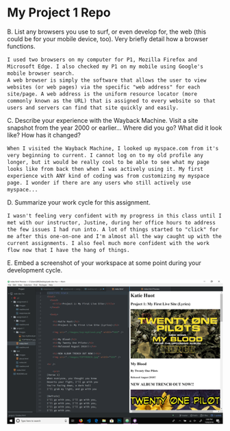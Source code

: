 # My Project 1 Repo

B. List any browsers you use to surf, or even develop for, the web (this could be for your mobile device, too). Very briefly detail how a browser functions.

    I used two browsers on my computer for P1, Mozilla Firefox and Microsoft Edge. I also checked my P1 on my mobile using Google's mobile browser search.
    A web browser is simply the software that allows the user to view websites (or web pages) via the specific "web address" for each site/page. A web address is the uniform resource locator (more commonly known as the URL) that is assigned to every website so that users and servers can find that site quickly and easily.

C. Describe your experience with the Wayback Machine. Visit a site snapshot from the year 2000 or earlier... Where did you go? What did it look like? How has it changed?

    When I visited the Wayback Machine, I looked up myspace.com from it's very beginning to current. I cannot log on to my old profile any longer, but it would be really cool to be able to see what my page looks like from back then when I was actively using it. My first experience with ANY kind of coding was from customizing my myspace page. I wonder if there are any users who still actively use myspace...

D. Summarize your work cycle for this assignment.

    I wasn't feeling very confident with my progress in this class until I met with our instructor, Justine, during her office hours to address the few issues I had run into. A lot of things started to "click" for me after this one-on-one and I'm almost all the way caught up with the current assignments. I also feel much more confident with the work flow now that I have the hang of things.

E. Embed a screenshot of your workspace at some point during your development cycle.

![Image of my P1](./images/screenshotP1.png)
